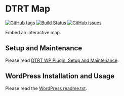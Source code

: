 # DTRT Map

[![GitHub tags](https://img.shields.io/github/tag/dotherightthing/wpdtrt-map.svg)](https://github.com/dotherightthing/wpdtrt-map/tags) [![Build Status](https://travis-ci.org/dotherightthing/wpdtrt-map.svg?branch=master)](https://travis-ci.org/dotherightthing/wpdtrt-map) [![GitHub issues](https://img.shields.io/github/issues/dotherightthing/wpdtrt-map.svg)](https://github.com/dotherightthing/wpdtrt-map/issues)

Embed an interactive map.

## Setup and Maintenance

Please read [DTRT WP Plugin: Setup and Maintenance](https://github.com/dotherightthing/wpdtrt-plugin#setup-and-maintenance).

## WordPress Installation and Usage

Please read the [WordPress readme.txt](readme.txt).
